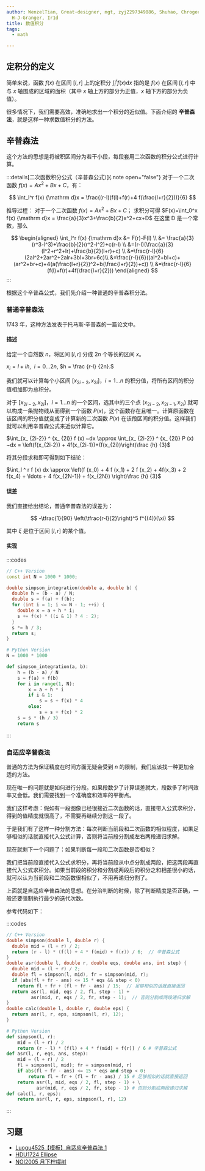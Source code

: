 ```yaml
---
author: WenzelTian, Great-designer, mgt, zyj2297349886, Shuhao, Chrogeek, 邵晨恒,
  H-J-Granger, Ir1d
title: 数值积分
tags:
  - math

---
```


## 定积分的定义

简单来说，函数 $f(x)$ 在区间 $[l,r]$ 上的定积分 $\int_{l}^{r}f(x)\mathrm{d}x$ 指的是 $f(x)$ 在区间 $[l,r]$ 中与 $x$ 轴围成的区域的面积（其中 $x$ 轴上方的部分为正值，$x$ 轴下方的部分为负值）。

很多情况下，我们需要高效，准确地求出一个积分的近似值。下面介绍的 **辛普森法**，就是这样一种求数值积分的方法。

## 辛普森法

这个方法的思想是将被积区间分为若干小段，每段套用二次函数的积分公式进行计算。

:::details[二次函数积分公式（辛普森公式）]{.note open="false"}
对于一个二次函数 $f(x)=Ax^2+Bx+C$，有：

$$
\int_l^r f(x) {\mathrm d}x = \frac{(r-l)(f(l)+f(r)+4 f(\frac{l+r}{2}))}{6}
$$

推导过程：
对于一个二次函数 $f(x)=Ax^2+Bx+C$；
求积分可得 $F(x)=\int_0^x f(x) {\mathrm d}x = \frac{a}{3}x^3+\frac{b}{2}x^2+cx+D$ 在这里 D 是一个常数，那么

$$
\begin{aligned}
\int_l^r f(x) {\mathrm d}x &= F(r)-F(l) \\
&= \frac{a}{3}(r^3-l^3)+\frac{b}{2}(r^2-l^2)+c(r-l) \\
&=(r-l)(\frac{a}{3}(l^2+r^2+lr)+\frac{b}{2}(l+r)+c) \\
&=\frac{r-l}{6}(2al^2+2ar^2+2alr+3bl+3br+6c)\\
&=\frac{r-l}{6}((al^2+bl+c)+(ar^2+br+c)+4(a(\frac{l+r}{2})^2+b(\frac{l+r}{2})+c)) \\
&=\frac{r-l}{6}(f(l)+f(r)+4f(\frac{l+r}{2}))
\end{aligned}
$$
:::

根据这个辛普森公式，我们先介绍一种普通的辛普森积分法。

### 普通辛普森法

1743 年，这种方法发表于托马斯·辛普森的一篇论文中。

#### 描述

给定一个自然数 $n$，将区间 $[l, r]$ 分成 $2n$ 个等长的区间 $x$。

$x_i = l + i h, ~~ i = 0 \ldots 2n,$ $h = \frac {r-l} {2n}.$

我们就可以计算每个小区间 $[x_ {2i-2}, x_ {2i}]$，$i = 1\ldots n$ 的积分值，将所有区间的积分值相加即为总积分。

对于 $[x_ {2i-2}, x_ {2i}]$，$i = 1\ldots n$ 的一个区间，选其中的三个点 $(x_ {2i-2}, x_ {2i-1}, x_ {2i})$ 就可以构成一条抛物线从而得到一个函数 $P(x)$，这个函数存在且唯一。计算原函数在该区间的积分值就变成了计算新的二次函数 $P(x)$ 在该段区间的积分值。这样我们就可以利用辛普森公式来近似计算它。

$\int_{x_ {2i-2}} ^ {x_ {2i}} f (x) ~dx \approx \int_{x_ {2i-2}} ^ {x_ {2i}} P (x) ~dx = \left(f(x_{2i-2}) + 4f(x_{2i-1})+(f(x_{2i})\right)\frac {h} {3}$

将其分段求和即可得到如下结论：

$\int_l ^ r f (x) dx \approx \left(f (x_0) + 4 f (x_1) + 2 f (x_2) + 4f(x_3) + 2 f(x_4) + \ldots + 4 f(x_{2N-1}) + f(x_{2N}) \right)\frac {h} {3}$

#### 误差

我们直接给出结论，普通辛普森法的误差为：

$$
-\tfrac{1}{90} \left(\tfrac{r-l}{2}\right)^5 f^{(4)}(\xi)
$$

其中 $\xi$ 是位于区间 $[l,r]$ 的某个值。

#### 实现

:::codes
```cpp
// C++ Version
const int N = 1000 * 1000;

double simpson_integration(double a, double b) {
  double h = (b - a) / N;
  double s = f(a) + f(b);
  for (int i = 1; i <= N - 1; ++i) {
    double x = a + h * i;
    s += f(x) * ((i & 1) ? 4 : 2);
  }
  s *= h / 3;
  return s;
}
```

```python
# Python Version
N = 1000 * 1000

def simpson_integration(a, b):
    h = (b - a) / N
    s = f(a) + f(b)
    for i in range(1, N):
        x = a + h * i
        if i & 1:
            s = s + f(x) * 4
        else:
            s = s + f(x) * 2
    s = s * (h / 3)
    return s
```
:::

### 自适应辛普森法

普通的方法为保证精度在时间方面无疑会受到 $n$ 的限制，我们应该找一种更加合适的方法。

现在唯一的问题就是如何进行分段。如果段数少了计算误差就大，段数多了时间效率又会低。我们需要找到一个准确度和效率的平衡点。

我们这样考虑：假如有一段图像已经很接近二次函数的话，直接带入公式求积分，得到的值精度就很高了，不需要再继续分割这一段了。

于是我们有了这样一种分割方法：每次判断当前段和二次函数的相似程度，如果足够相似的话就直接代入公式计算，否则将当前段分割成左右两段递归求解。

现在就剩下一个问题了：如果判断每一段和二次函数是否相似？

我们把当前段直接代入公式求积分，再将当前段从中点分割成两段，把这两段再直接代入公式求积分。如果当前段的积分和分割成两段后的积分之和相差很小的话，就可以认为当前段和二次函数很相似了，不用再递归分割了。

上面就是自适应辛普森法的思想。在分治判断的时候，除了判断精度是否正确，一般还要强制执行最少的迭代次数。

参考代码如下：

:::codes
```cpp
// C++ Version
double simpson(double l, double r) {
  double mid = (l + r) / 2;
  return (r - l) * (f(l) + 4 * f(mid) + f(r)) / 6;  // 辛普森公式
}
double asr(double l, double r, double eqs, double ans, int step) {
  double mid = (l + r) / 2;
  double fl = simpson(l, mid), fr = simpson(mid, r);
  if (abs(fl + fr - ans) <= 15 * eqs && step < 0)
    return fl + fr + (fl + fr - ans) / 15;  // 足够相似的话就直接返回
  return asr(l, mid, eqs / 2, fl, step - 1) +
         asr(mid, r, eqs / 2, fr, step - 1);  // 否则分割成两段递归求解
}
double calc(double l, double r, double eps) {
  return asr(l, r, eps, simpson(l, r), 12);
}
```

```python
# Python Version
def simpson(l, r):
    mid = (l + r) / 2
    return (r - l) * (f(l) + 4 * f(mid) + f(r)) / 6 # 辛普森公式
def asr(l, r, eqs, ans, step):
    mid = (l + r) / 2
    fl = simpson(l, mid); fr = simpson(mid, r)
    if abs(fl + fr - ans) <= 15 * eqs and step < 0:
        return fl + fr + (fl + fr - ans) / 15 # 足够相似的话就直接返回
    return asr(l, mid, eqs / 2, fl, step - 1) + \
           asr(mid, r, eqs / 2, fr, step - 1) # 否则分割成两段递归求解
def calc(l, r, eps):
    return asr(l, r, eps, simpson(l, r), 12)
```
:::

## 习题

*   [Luogu4525【模板】自适应辛普森法 1](https://www.luogu.com.cn/problem/P4525)
*   [HDU1724 Ellipse](http://acm.hdu.edu.cn/showproblem.php?pid=1724)
*   [NOI2005 月下柠檬树](https://www.luogu.com.cn/problem/P4207)
